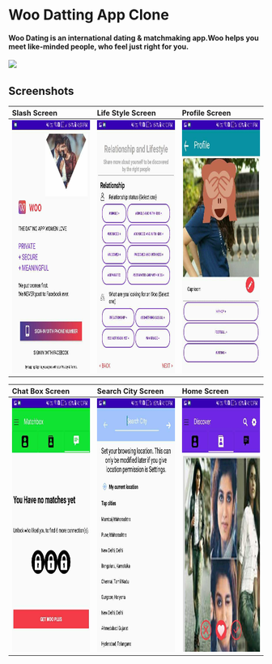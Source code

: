 # Woo Datting App Clone

#### Woo Dating is an international dating & matchmaking app.Woo helps you meet like-minded people, who feel just right for you.

<img src=https://getwooapp.com/wp-content/uploads/2020/12/Woo-Dating-App-Share.png height="55px" />

## Screenshots

|**Slash Screen**|**Life Style Screen**|**Profile Screen**|
|:---|:--|:--|
|<img src=https://github.com/SpartanHarshad/Project_Woo/blob/master/woo/app/src/main/res/Woo/slashscreen.jpg height="500px" width="350px"/>|<img src=https://github.com/SpartanHarshad/Project_Woo/blob/master/woo/app/src/main/res/Woo/life_style.jpg height="500px" width="350px"/>|<img src=https://github.com/SpartanHarshad/Project_Woo/blob/master/woo/app/src/main/res/Woo/profile.jpg height="500px" width="350px"/>

|**Chat Box Screen**|**Search City Screen**|**Home Screen**|
|:---|:--|:--|
|<img src=https://github.com/SpartanHarshad/Project_Woo/blob/master/woo/app/src/main/res/Woo/chatbox.jpg height="500px" width="350px"/>|<img src=https://github.com/SpartanHarshad/Project_Woo/blob/master/woo/app/src/main/res/Woo/location.jpg height="500px" width="350px"/>|<img src=https://github.com/SpartanHarshad/Project_Woo/blob/master/woo/app/src/main/res/Woo/home.jpg height="500px" width="350px"/>
